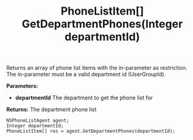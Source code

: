 ﻿---
uid: crmscript_ref_NSPhoneListAgent_GetDepartmentPhones
title: PhoneListItem[] GetDepartmentPhones(Integer departmentId)
intellisense: NSPhoneListAgent.GetDepartmentPhones
keywords: NSPhoneListAgent, GetDepartmentPhones
so.topic: reference
---

Returns an array of phone list items with the in-parameter as restriction. The in-parameter must be a valid department id (UserGroupId).

**Parameters:**
 - **departmentId** The department to get the phone list for

**Returns:** The department phone list

```crmscript
NSPhoneListAgent agent;
Integer departmentId;
PhoneListItem[] res = agent.GetDepartmentPhones(departmentId);
```


